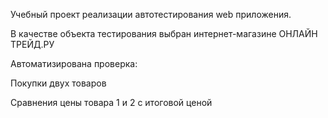Учебный проект реализации автотестирования web приложения.

В качестве объекта тестирования выбран интернет-магазине ОНЛАЙН ТРЕЙД.РУ

Автоматизирована проверка: 

Покупки двух товаров

Сравнения цены товара 1 и 2 с итоговой ценой

